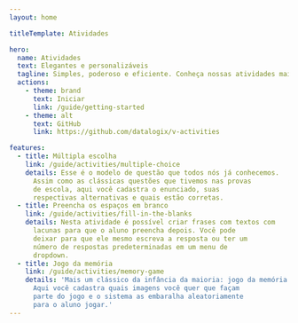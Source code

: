 ```yaml
---
layout: home

titleTemplate: Atividades

hero:
  name: Atividades
  text: Elegantes e personalizáveis
  tagline: Simples, poderoso e eficiente. Conheça nossas atividades mais modernas que você sempre quis.
  actions:
    - theme: brand
      text: Iniciar
      link: /guide/getting-started
    - theme: alt
      text: GitHub
      link: https://github.com/datalogix/v-activities

features:
  - title: Múltipla escolha
    link: /guide/activities/multiple-choice
    details: Esse é o modelo de questão que todos nós já conhecemos.
      Assim como as clássicas questões que tivemos nas provas
      de escola, aqui você cadastra o enunciado, suas
      respectivas alternativas e quais estão corretas.
  - title: Preencha os espaços em branco
    link: /guide/activities/fill-in-the-blanks
    details: Nesta atividade é possível criar frases com textos com
      lacunas para que o aluno preencha depois. Você pode
      deixar para que ele mesmo escreva a resposta ou ter um
      número de respostas predeterminadas em um menu de
      dropdown.
  - title: Jogo da memória
    link: /guide/activities/memory-game
    details: 'Mais um clássico da infância da maioria: jogo da memória.
      Aqui você cadastra quais imagens você quer que façam
      parte do jogo e o sistema as embaralha aleatoriamente
      para o aluno jogar.'
---
```

